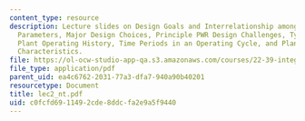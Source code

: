 ```yaml
---
content_type: resource
description: Lecture slides on Design Goals and Interrelationship among Core Design
  Parameters, Major Design Choices, Principle PWR Design Challenges, Typical Nuclear
  Plant Operating History, Time Periods in an Operating Cycle, and Plant Operating
  Characteristics.
file: https://ol-ocw-studio-app-qa.s3.amazonaws.com/courses/22-39-integration-of-reactor-design-operations-and-safety-fall-2006/c0fcfd6911492cde8ddcfa2e9a5f9440_lec2_nt.pdf
file_type: application/pdf
parent_uid: ea4c6762-2031-77a3-dfa7-940a90b40201
resourcetype: Document
title: lec2_nt.pdf
uid: c0fcfd69-1149-2cde-8ddc-fa2e9a5f9440
---
```

